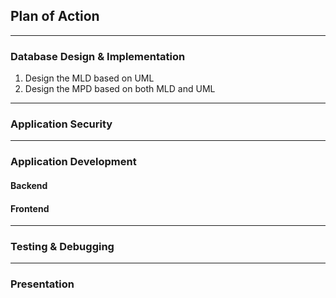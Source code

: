 ## Plan of Action

----
### Database Design & Implementation
1. Design the MLD based on UML
2. Design the MPD based on both MLD and UML
----
### Application Security

----
### Application Development
#### Backend
#### Frontend

----
### Testing & Debugging

----
### Presentation